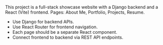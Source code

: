 <!-- Use this file to provide workspace-specific custom instructions to Copilot. For more details, visit https://code.visualstudio.com/docs/copilot/copilot-customization#_use-a-githubcopilotinstructionsmd-file -->

This project is a full-stack showcase website with a Django backend and a React (Vite) frontend. Pages: About Me, Portfolio, Projects, Resume.

- Use Django for backend APIs.
- Use React Router for frontend navigation.
- Each page should be a separate React component.
- Connect frontend to backend via REST API endpoints.
